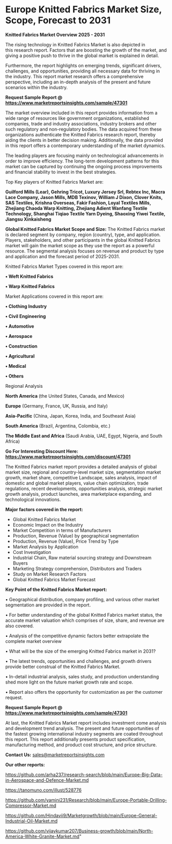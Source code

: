 # Europe Knitted Fabrics Market Size, Scope, Forecast to 2031

<Strong> Knitted Fabrics Market Overview 2025 - 2031</strong>

The rising technology in Knitted Fabrics Market is also depicted in this research report. Factors that are boosting the growth of the market, and giving a positive push to thrive in the global market is explained in detail.

Furthermore, the report highlights on emerging trends, significant drivers, challenges, and opportunities, providing all necessary data for thriving in the industry. This report market research offers a comprehensive perspective, including an in-depth analysis of the present and future scenarios within the industry.

<strong>Request Sample Report @ <a href=https://www.marketreportsinsights.com/sample/47301>https://www.marketreportsinsights.com/sample/47301</a></strong>

The market overview included in this report provides information from a wide range of resources like government organizations, established companies, trade and industry associations, industry brokers and other such regulatory and non-regulatory bodies. The data acquired from these organizations authenticate the Knitted Fabrics research report, thereby aiding the clients in better decision making. Additionally, the data provided in this report offers a contemporary understanding of the market dynamics.

The leading players are focusing mainly on technological advancements in order to improve efficiency. The long-term development patterns for this market can be captured by continuing the ongoing process improvements and financial stability to invest in the best strategies.

Top Key players of Knitted Fabrics Market are:

<strong>Guilford Mills (Lear), Gehring Tricot, Luxury Jersey Srl, Rebtex Inc, Macra Lace Company, Jason Mills, MDB Texinov, William J Dixon, Clover Knits, SAS Textiles, Krishna Overseas, Fakir Fashion, Loyal Textiles Mills, Zhejiang Chaoda Warp Knitting, Zhejiang Adient Wanfang Textile Technology, Shanghai Tiqiao Textile Yarn Dyeing, Shaoxing Yiwei Textile, Jiangsu Xinkaisheng</strong>

<strong><b>Global Knitted Fabrics Market Scope and Size:</b></strong>
The Knitted Fabrics market is declared segment by company, region (country), type, and application. Players, stakeholders, and other participants in the global Knitted Fabrics market will gain the market scope as they use the report as a powerful resource. The segmental analysis focuses on revenue and product by type and application and the forecast period of 2025-2031.

Knitted Fabrics Market Types covered in this report are:

<strong>•  Weft Knitted Fabrics

•  Warp Knitted Fabrics</strong>

Market Applications covered in this report are:

<strong>•  Clothing Industry

•  Civil Engineering

•  Automotive

•  Aerospace

•  Construction

•  Agricultural

•  Medical

•  Others</strong> 

Regional Analysis

<strong>North America</strong> (the United States, Canada, and Mexico)

<strong>Europe</strong> (Germany, France, UK, Russia, and Italy)

<strong>Asia-Pacific</strong> (China, Japan, Korea, India, and Southeast Asia)

<strong>South America</strong> (Brazil, Argentina, Colombia, etc.)

<strong>The Middle East and Africa</strong> (Saudi Arabia, UAE, Egypt, Nigeria, and South Africa)

<strong>Go For Interesting Discount Here: <a href=https://www.marketreportsinsights.com/discount/47301>https://www.marketreportsinsights.com/discount/47301</a></strong>

The Knitted Fabrics market report provides a detailed analysis of global market size, regional and country-level market size, segmentation market growth, market share, competitive Landscape, sales analysis, impact of domestic and global market players, value chain optimization, trade regulations, recent developments, opportunities analysis, strategic market growth analysis, product launches, area marketplace expanding, and technological innovations.

<strong><b>Major factors covered in the report:</b></strong>
<ul>
  <li>Global Knitted Fabrics Market </li>
  <li>Economic Impact on the Industry</li>
  <li>Market Competition in terms of Manufacturers</li>
  <li>Production, Revenue (Value) by geographical segmentation</li>
  <li>Production, Revenue (Value), Price Trend by Type</li>
  <li>Market Analysis by Application</li>
  <li>Cost Investigation</li>
  <li>Industrial Chain, Raw material sourcing strategy and Downstream Buyers</li>
  <li>Marketing Strategy comprehension, Distributors and Traders</li>
  <li>Study on Market Research Factors</li>
  <li>Global Knitted Fabrics Market Forecast</li>
</ul>

<strong><b>Key Point of the Knitted Fabrics Market report:</b></strong>

• Geographical distribution, company profiling, and various other market segmentation are provided in the report.

• For better understanding of the global Knitted Fabrics market status, the accurate market valuation which comprises of size, share, and revenue are also covered.

• Analysis of the competitive dynamic factors better extrapolate the complete market overview

• What will be the size of the emerging Knitted Fabrics market in 2031?

• The latest trends, opportunities and challenges, and growth drivers provide better construal of the Knitted Fabrics Market.

• In-detail industrial analysis, sales study, and production understanding shed more light on the future market growth rate and scope.

• Report also offers the opportunity for customization as per the customer request.

<strong>Request Sample Report @ <a href=https://www.marketreportsinsights.com/sample/47301>https://www.marketreportsinsights.com/sample/47301</a></strong>

At last, the Knitted Fabrics Market report includes investment come analysis and development trend analysis. The present and future opportunities of the fastest growing international industry segments are coated throughout this report. This report additionally presents product specification, manufacturing method, and product cost structure, and price structure.

<strong>Contact Us:</strong>
sales@marketreportsinsights.com

<strong>Our other reports:</strong>

<a href=https://github.com/arha237/research-search/blob/main/Europe-Big-Data-in-Aerospace-and-Defence-Market.md>https://github.com/arha237/research-search/blob/main/Europe-Big-Data-in-Aerospace-and-Defence-Market.md</a>

<a href=https://tanomuno.com/illust/528776>https://tanomuno.com/illust/528776</a>

<a href=https://github.com/yamini231/Research/blob/main/Europe-Portable-Drilling-Compressor-Market.md>https://github.com/yamini231/Research/blob/main/Europe-Portable-Drilling-Compressor-Market.md</a>

<a href=https://github.com/Hindavii9/Marketgrowth/blob/main/Europe-General-Industrial-Oil-Market.md>https://github.com/Hindavii9/Marketgrowth/blob/main/Europe-General-Industrial-Oil-Market.md</a>

<a href=https://github.com/vijaykumar207/Business-growth/blob/main/North-America-White-Granite-Market.md>https://github.com/vijaykumar207/Business-growth/blob/main/North-America-White-Granite-Market.md</a>"
